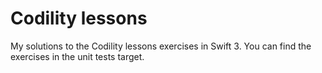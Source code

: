 # Codility lessons
My solutions to the Codility lessons exercises in Swift 3. You can find the exercises in the unit tests target.
